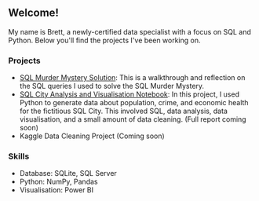 ##  Welcome!

My name is Brett, a newly-certified data specialist with a focus on SQL and Python. Below you'll find the projects I've been working on.

### Projects
- [SQL Murder Mystery Solution](https://github.com/BrettRamsay/Data/blob/main/SQLmurder.md): This is a walkthrough and reflection on the SQL queries I used to solve the SQL Murder Mystery.
- [SQL City Analysis and Visualisation Notebook](https://github.com/BrettRamsay/Data/blob/main/SQLCityInvestigation.ipynb): In this project, I used Python to generate data about population, crime, and economic health for the fictitious SQL City. This involved SQL, data analysis, data visualisation, and a small amount of data cleaning. (Full report coming soon)
- Kaggle Data Cleaning Project (Coming soon)

### Skills

- Database: SQLite, SQL Server
- Python: NumPy, Pandas
- Visualisation: Power BI
